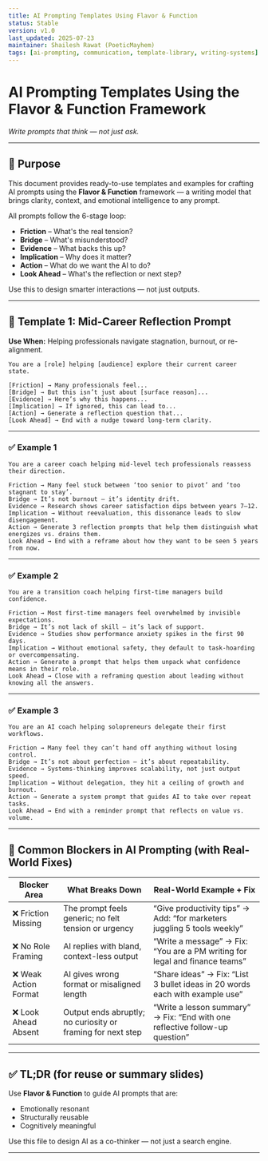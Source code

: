 ```yaml
---
title: AI Prompting Templates Using Flavor & Function  
status: Stable  
version: v1.0  
last_updated: 2025-07-23  
maintainer: Shailesh Rawat (PoeticMayhem)  
tags: [ai-prompting, communication, template-library, writing-systems]  
---
```


# AI Prompting Templates Using the Flavor & Function Framework  
*Write prompts that think — not just ask.*

---

## 📌 Purpose

This document provides ready-to-use templates and examples for crafting AI prompts using the **Flavor & Function** framework — a writing model that brings clarity, context, and emotional intelligence to any prompt.

All prompts follow the 6-stage loop:

- **Friction** – What's the real tension?
- **Bridge** – What's misunderstood?
- **Evidence** – What backs this up?
- **Implication** – Why does it matter?
- **Action** – What do we want the AI to do?
- **Look Ahead** – What's the reflection or next step?

Use this to design smarter interactions — not just outputs.

---

## 🧰 Template 1: Mid-Career Reflection Prompt

**Use When:** Helping professionals navigate stagnation, burnout, or re-alignment.

```
You are a [role] helping [audience] explore their current career state.

[Friction] → Many professionals feel...  
[Bridge] → But this isn’t just about [surface reason]...  
[Evidence] → Here’s why this happens...  
[Implication] → If ignored, this can lead to...  
[Action] → Generate a reflection question that...  
[Look Ahead] → End with a nudge toward long-term clarity.
```

---

### ✅ Example 1

```
You are a career coach helping mid-level tech professionals reassess their direction.

Friction → Many feel stuck between ‘too senior to pivot’ and ‘too stagnant to stay’.  
Bridge → It’s not burnout — it’s identity drift.  
Evidence → Research shows career satisfaction dips between years 7–12.  
Implication → Without reevaluation, this dissonance leads to slow disengagement.  
Action → Generate 3 reflection prompts that help them distinguish what energizes vs. drains them.  
Look Ahead → End with a reframe about how they want to be seen 5 years from now.
```

---

### ✅ Example 2

```
You are a transition coach helping first-time managers build confidence.

Friction → Most first-time managers feel overwhelmed by invisible expectations.  
Bridge → It’s not lack of skill — it’s lack of support.  
Evidence → Studies show performance anxiety spikes in the first 90 days.  
Implication → Without emotional safety, they default to task-hoarding or overcompensating.  
Action → Generate a prompt that helps them unpack what confidence means in their role.  
Look Ahead → Close with a reframing question about leading without knowing all the answers.
```

---

### ✅ Example 3

```
You are an AI coach helping solopreneurs delegate their first workflows.

Friction → Many feel they can’t hand off anything without losing control.  
Bridge → It’s not about perfection — it’s about repeatability.  
Evidence → Systems-thinking improves scalability, not just output speed.  
Implication → Without delegation, they hit a ceiling of growth and burnout.  
Action → Generate a system prompt that guides AI to take over repeat tasks.  
Look Ahead → End with a reminder prompt that reflects on value vs. volume.
```

---

## 🚧 Common Blockers in AI Prompting (with Real-World Fixes)

| Blocker Area         | What Breaks Down                                                  | Real-World Example + Fix                                                    |
|----------------------|--------------------------------------------------------------------|------------------------------------------------------------------------------|
| ❌ Friction Missing   | The prompt feels generic; no felt tension or urgency              | “Give productivity tips” → Add: “for marketers juggling 5 tools weekly”     |
| ❌ No Role Framing    | AI replies with bland, context-less output                        | “Write a message” → Fix: “You are a PM writing for legal and finance teams” |
| ❌ Weak Action Format | AI gives wrong format or misaligned length                       | “Share ideas” → Fix: “List 3 bullet ideas in 20 words each with example use”|
| ❌ Look Ahead Absent  | Output ends abruptly; no curiosity or framing for next step       | “Write a lesson summary” → Fix: “End with one reflective follow-up question”|

---

## ✅ TL;DR (for reuse or summary slides)

Use **Flavor & Function** to guide AI prompts that are:

- Emotionally resonant  
- Structurally reusable  
- Cognitively meaningful  

Use this file to design AI as a co-thinker — not just a search engine.

---


